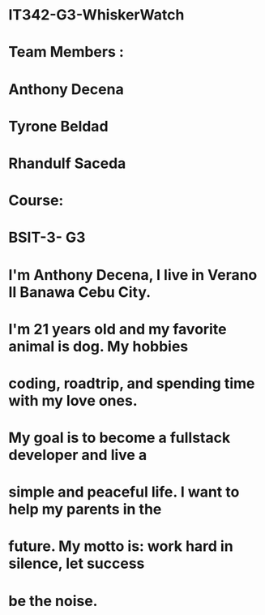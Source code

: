 # IT342-G3-WhiskerWatch 

# Team Members :
#                Anthony Decena
#                Tyrone Beldad
#                Rhandulf Saceda
# Course:       
#                BSIT-3- G3
#       
#                I'm Anthony Decena, I live in Verano II Banawa Cebu City. 
#                I'm 21 years old and my favorite animal is dog. My hobbies 
#                coding, roadtrip, and spending time with my love ones. 
#                My goal is to become a fullstack developer and live a
#                simple and peaceful life. I want to help my parents in the 
#                future. My motto is: work hard in silence, let success 
#                be the noise.

